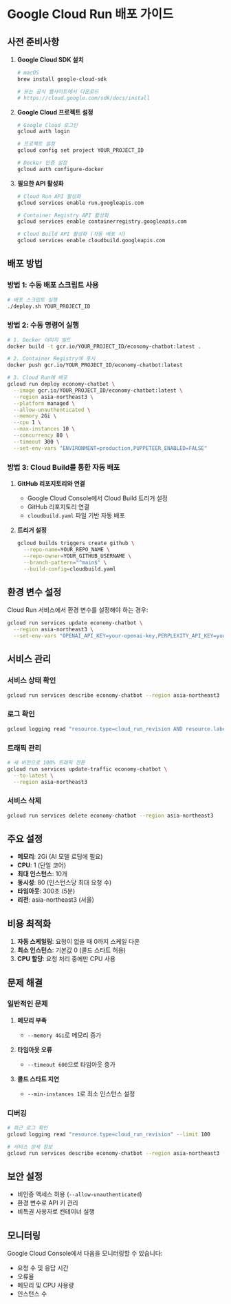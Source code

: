 # Google Cloud Run 배포 가이드

## 사전 준비사항

1. **Google Cloud SDK 설치**

   ```bash
   # macOS
   brew install google-cloud-sdk

   # 또는 공식 웹사이트에서 다운로드
   # https://cloud.google.com/sdk/docs/install
   ```

2. **Google Cloud 프로젝트 설정**

   ```bash
   # Google Cloud 로그인
   gcloud auth login

   # 프로젝트 설정
   gcloud config set project YOUR_PROJECT_ID

   # Docker 인증 설정
   gcloud auth configure-docker
   ```

3. **필요한 API 활성화**

   ```bash
   # Cloud Run API 활성화
   gcloud services enable run.googleapis.com

   # Container Registry API 활성화
   gcloud services enable containerregistry.googleapis.com

   # Cloud Build API 활성화 (자동 배포 시)
   gcloud services enable cloudbuild.googleapis.com
   ```

## 배포 방법

### 방법 1: 수동 배포 스크립트 사용

```bash
# 배포 스크립트 실행
./deploy.sh YOUR_PROJECT_ID
```

### 방법 2: 수동 명령어 실행

```bash
# 1. Docker 이미지 빌드
docker build -t gcr.io/YOUR_PROJECT_ID/economy-chatbot:latest .

# 2. Container Registry에 푸시
docker push gcr.io/YOUR_PROJECT_ID/economy-chatbot:latest

# 3. Cloud Run에 배포
gcloud run deploy economy-chatbot \
  --image gcr.io/YOUR_PROJECT_ID/economy-chatbot:latest \
  --region asia-northeast3 \
  --platform managed \
  --allow-unauthenticated \
  --memory 2Gi \
  --cpu 1 \
  --max-instances 10 \
  --concurrency 80 \
  --timeout 300 \
  --set-env-vars "ENVIRONMENT=production,PUPPETEER_ENABLED=FALSE"
```

### 방법 3: Cloud Build를 통한 자동 배포

1. **GitHub 리포지토리와 연결**

   - Google Cloud Console에서 Cloud Build 트리거 설정
   - GitHub 리포지토리 연결
   - `cloudbuild.yaml` 파일 기반 자동 배포

2. **트리거 설정**
   ```bash
   gcloud builds triggers create github \
     --repo-name=YOUR_REPO_NAME \
     --repo-owner=YOUR_GITHUB_USERNAME \
     --branch-pattern="^main$" \
     --build-config=cloudbuild.yaml
   ```

## 환경 변수 설정

Cloud Run 서비스에서 환경 변수를 설정해야 하는 경우:

```bash
gcloud run services update economy-chatbot \
  --region asia-northeast3 \
  --set-env-vars "OPENAI_API_KEY=your-openai-key,PERPLEXITY_API_KEY=your-perplexity-key"
```

## 서비스 관리

### 서비스 상태 확인

```bash
gcloud run services describe economy-chatbot --region asia-northeast3
```

### 로그 확인

```bash
gcloud logging read "resource.type=cloud_run_revision AND resource.labels.service_name=economy-chatbot" --limit 50
```

### 트래픽 관리

```bash
# 새 버전으로 100% 트래픽 전환
gcloud run services update-traffic economy-chatbot \
  --to-latest \
  --region asia-northeast3
```

### 서비스 삭제

```bash
gcloud run services delete economy-chatbot --region asia-northeast3
```

## 주요 설정

- **메모리**: 2Gi (AI 모델 로딩에 필요)
- **CPU**: 1 (단일 코어)
- **최대 인스턴스**: 10개
- **동시성**: 80 (인스턴스당 최대 요청 수)
- **타임아웃**: 300초 (5분)
- **리전**: asia-northeast3 (서울)

## 비용 최적화

1. **자동 스케일링**: 요청이 없을 때 0까지 스케일 다운
2. **최소 인스턴스**: 기본값 0 (콜드 스타트 허용)
3. **CPU 할당**: 요청 처리 중에만 CPU 사용

## 문제 해결

### 일반적인 문제

1. **메모리 부족**

   - `--memory 4Gi`로 메모리 증가

2. **타임아웃 오류**

   - `--timeout 600`으로 타임아웃 증가

3. **콜드 스타트 지연**
   - `--min-instances 1`로 최소 인스턴스 설정

### 디버깅

```bash
# 최근 로그 확인
gcloud logging read "resource.type=cloud_run_revision" --limit 100

# 서비스 상세 정보
gcloud run services describe economy-chatbot --region asia-northeast3 --format=yaml
```

## 보안 설정

- 비인증 액세스 허용 (`--allow-unauthenticated`)
- 환경 변수로 API 키 관리
- 비특권 사용자로 컨테이너 실행

## 모니터링

Google Cloud Console에서 다음을 모니터링할 수 있습니다:

- 요청 수 및 응답 시간
- 오류율
- 메모리 및 CPU 사용량
- 인스턴스 수
